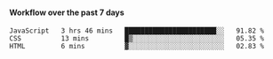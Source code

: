 #### Workflow over the past 7 days

<!--START_SECTION:waka-->

```text
JavaScript   3 hrs 46 mins   ███████████████████████░░   91.82 %
CSS          13 mins         █▒░░░░░░░░░░░░░░░░░░░░░░░   05.35 %
HTML         6 mins          ▓░░░░░░░░░░░░░░░░░░░░░░░░   02.83 %
```

<!--END_SECTION:waka-->
